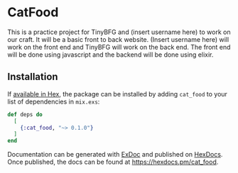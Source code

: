 # CatFood

This is a practice project for TinyBFG and (insert username here) to work on our craft. It will be a basic front to back website. (Insert username here) will work on the front end and TinyBFG will work on the back end. The front end will be done using javascript and the backend will be done using elixir.

## Installation

If [available in Hex](https://hex.pm/docs/publish), the package can be installed
by adding `cat_food` to your list of dependencies in `mix.exs`:

```elixir
def deps do
  [
    {:cat_food, "~> 0.1.0"}
  ]
end
```

Documentation can be generated with [ExDoc](https://github.com/elixir-lang/ex_doc)
and published on [HexDocs](https://hexdocs.pm). Once published, the docs can
be found at <https://hexdocs.pm/cat_food>.

